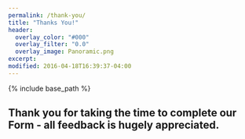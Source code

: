 ```yaml
---
permalink: /thank-you/
title: "Thanks You!"
header:
  overlay_color: "#000"
  overlay_filter: "0.0"
  overlay_image: Panoramic.png
excerpt: 
modified: 2016-04-18T16:39:37-04:00
---
```


{% include base_path %}

## Thank you for taking the time to complete our Form - all feedback is hugely appreciated. 
